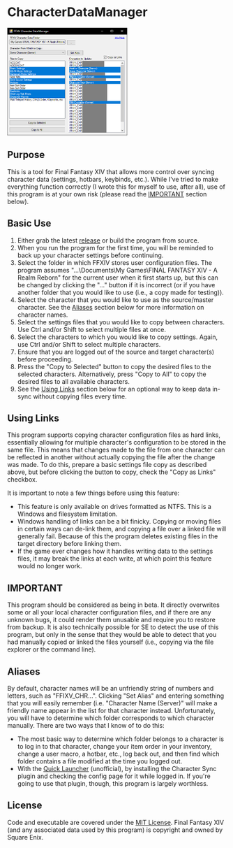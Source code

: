 # CharacterDataManager
[![Screenshot](CharacterDataManagerScreenshot_Small.png)](CharacterDataManagerScreenshot.png?raw=true)

## Purpose
This is a tool for Final Fantasy XIV that allows more control over syncing character data (settings, hotbars, keybinds, etc.).  While I've tried to make everything function correctly (I wrote this for myself to use, after all), use of this program is at your own risk (please read the [IMPORTANT](#important) section below).

## Basic Use
1. Either grab the latest [release](../../../releases) or build the program from source.
1. When you run the program for the first time, you will be reminded to back up your character settings before continuing.
1. Select the folder in which FFXIV stores user configuration files.  The program assumes "...\Documents\My Games\FINAL FANTASY XIV - A Realm Reborn" for the current user when it first starts up, but this can be changed by clicking the "..." button if it is incorrect (or if you have another folder that you would like to use (i.e., a copy made for testing)).
1. Select the character that you would like to use as the source/master character.  See the [Aliases](#aliases) section below for more information on character names.
1. Select the settings files that you would like to copy between characters.  Use Ctrl and/or Shift to select multiple files at once.
1. Select the characters to which you would like to copy settings.  Again, use Ctrl and/or Shift to select multiple characters.
1. Ensure that you are logged out of the source and target character(s) before proceeding.
1. Press the "Copy to Selected" button to copy the desired files to the selected characters.  Alternatively, press "Copy to All" to copy the desired files to all available characters.
1. See the [Using Links](#using-links) section below for an optional way to keep data in-sync without copying files every time.

## Using Links
This program supports copying character configuration files as hard links, essentially allowing for multiple character's configuration to be stored in the same file.  This means that changes made to the file from one character can be reflected in another without actually copying the file after the change was made.  To do this, prepare a basic settings file copy as described above, but before clicking the button to copy, check the "Copy as Links" checkbox.

It is important to note a few things before using this feature:
* This feature is only available on drives formatted as NTFS.  This is a Windows and filesystem limitation.
* Windows handling of links can be a bit finicky.  Copying or moving files in certain ways can de-link them, and copying a file over a linked file will generally fail.  Because of this the program deletes existing files in the target directory before linking them.
* If the game ever changes how it handles writing data to the settings files, it may break the links at each write, at which point this feature would no longer work.

## IMPORTANT
This program should be considered as being in beta.  It directly overwrites some or all your local character configuration files, and if there are any unknown bugs, it could render them unusable and require you to restore from backup.  It is also technically possible for SE to detect the use of this program, but only in the sense that they would be able to detect that you had manually copied or linked the files yourself (i.e., copying via the file explorer or the command line).

## Aliases
By default, character names will be an unfriendly string of numbers and letters, such as "FFIXV_CHR...".  Clicking "Set Alias" and entering something that you will easily remember (i.e. "Character Name (Server)" will make a friendly name appear in the list for that character instead.  Unfortunately, you will have to determine which folder corresponds to which character manually.  There are two ways that I know of to do this:
* The most basic way to determine which folder belongs to a character is to log in to that character, change your item order in your inventory, change a user macro, a hotbar, etc., log back out, and then find which folder contains a file modified at the time you logged out.
* With the [Quick Launcher](https://github.com/goatcorp/FFXIVQuickLauncher) (unofficial), by installing the Character Sync plugin and checking the config page for it while logged in.  If you're going to use that plugin, though, this program is largely worthless.

## License
Code and executable are covered under the [MIT License](LICENSE).  Final Fantasy XIV (and any associated data used by this program) is copyright and owned by Square Enix.
